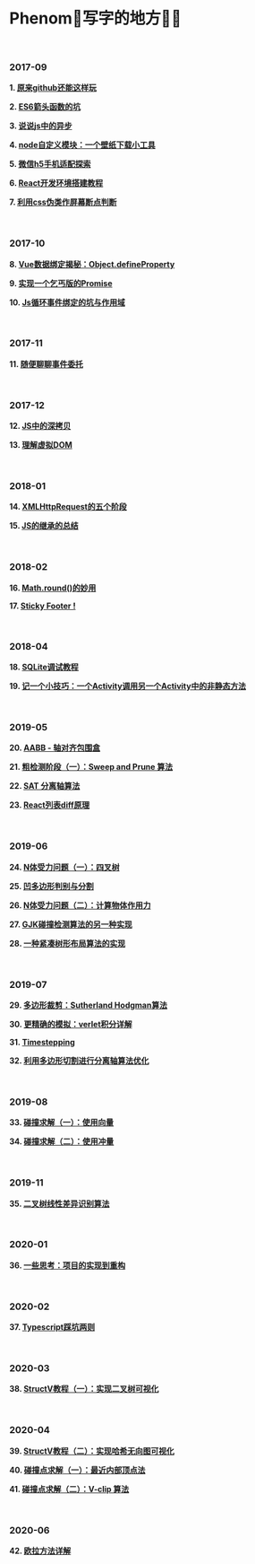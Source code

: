 # Phenom🐤写字的地方📝📝

<br/>

### 2017-09

**1. [原来github还能这样玩](https://github.com/phenomLi/myBlog/issues/1)**

**2. [ES6箭头函数的坑](https://github.com/phenomLi/myBlog/issues/2)**

**3. [说说js中的异步](https://github.com/phenomLi/myBlog/issues/3)**

**4. [node自定义模块：一个壁纸下载小工具](https://github.com/phenomLi/myBlog/issues/4)**

**5. [微信h5手机适配探索](https://github.com/phenomLi/myBlog/issues/5)**

**6. [React开发环境搭建教程](https://github.com/phenomLi/myBlog/issues/6)**

**7. [利用css伪类作屏幕断点判断](https://github.com/phenomLi/myBlog/issues/7)**

<br/>

### 2017-10

**8. [Vue数据绑定揭秘：Object.defineProperty](https://github.com/phenomLi/myBlog/issues/8)**

**9. [实现一个乞丐版的Promise](https://github.com/phenomLi/myBlog/issues/9)**

**10. [Js循环事件绑定的坑与作用域](https://github.com/phenomLi/myBlog/issues/10)**

<br/>

### 2017-11

**11. [随便聊聊事件委托](https://github.com/phenomLi/myBlog/issues/11)**

<br/>

### 2017-12

**12. [JS中的深拷贝](https://github.com/phenomLi/myBlog/issues/12)**

**13. [理解虚拟DOM](https://github.com/phenomLi/myBlog/issues/13)**

<br/>

### 2018-01

**14. [XMLHttpRequest的五个阶段](https://github.com/phenomLi/myBlog/issues/14)**

**15. [JS的继承的总结](https://github.com/phenomLi/myBlog/issues/15)**

<br/>

### 2018-02

**16. [Math.round()的妙用](https://github.com/phenomLi/myBlog/issues/16)**

**17. [Sticky Footer !](https://github.com/phenomLi/myBlog/issues/17)**

<br/>

### 2018-04

**18. [SQLite调试教程](https://github.com/phenomLi/myBlog/issues/18)**

**19. [记一个小技巧：一个Activity调用另一个Activity中的非静态方法](https://github.com/phenomLi/myBlog/issues/19)**

<br/>

### 2019-05

**20. [AABB - 轴对齐包围盒](https://github.com/phenomLi/myBlog/issues/21)**

**21. [粗检测阶段（一）：Sweep and Prune 算法](https://github.com/phenomLi/myBlog/issues/22)**

**22. [SAT 分离轴算法](https://github.com/phenomLi/myBlog/issues/23)**

**23. [React列表diff原理](https://github.com/phenomLi/myBlog/issues/24)**

<br/>

### 2019-06
**24. [N体受力问题（一）：四叉树](https://github.com/phenomLi/myBlog/issues/25)**

**25. [凹多边形判别与分割](https://github.com/phenomLi/myBlog/issues/26)**

**26. [N体受力问题（二）：计算物体作用力](https://github.com/phenomLi/myBlog/issues/27)**

**27. [GJK碰撞检测算法的另一种实现](https://github.com/phenomLi/myBlog/issues/28)**

**28. [一种紧凑树形布局算法的实现](https://github.com/phenomLi/myBlog/issues/29)**

<br/>

### 2019-07
**29. [多边形裁剪：Sutherland Hodgman算法](https://github.com/phenomLi/myBlog/issues/30)**

**30. [更精确的模拟：verlet积分详解](https://github.com/phenomLi/myBlog/issues/31)**

**31. [Timestepping](https://github.com/phenomLi/myBlog/issues/32)**

**32. [利用多边形切割进行分离轴算法优化](https://github.com/phenomLi/myBlog/issues/33)**

<br/>

### 2019-08
**33. [碰撞求解（一）：使用向量](https://github.com/phenomLi/myBlog/issues/34)**

**34. [碰撞求解（二）：使用冲量](https://github.com/phenomLi/myBlog/issues/35)**

<br/>

### 2019-11
**35. [二叉树线性差异识别算法](https://github.com/phenomLi/myBlog/issues/36)**

<br/>

### 2020-01
**36. [一些思考：项目的实现到重构](https://github.com/phenomLi/myBlog/issues/37)**

<br/>

### 2020-02
**37. [Typescript踩坑两则](https://github.com/phenomLi/myBlog/issues/38)**

<br/>

### 2020-03
**38. [StructV教程（一）：实现二叉树可视化](https://github.com/phenomLi/myBlog/issues/39)**

<br/>

### 2020-04
**39. [StructV教程（二）：实现哈希无向图可视化](https://github.com/phenomLi/myBlog/issues/40)**

**40. [碰撞点求解（一）：最近内部顶点法](https://github.com/phenomLi/myBlog/issues/41)**

**41. [碰撞点求解（二）：V-clip 算法](https://github.com/phenomLi/myBlog/issues/42)**

<br/>

### 2020-06
**42. [欧拉方法详解](https://segmentfault.com/a/1190000023056557)**

